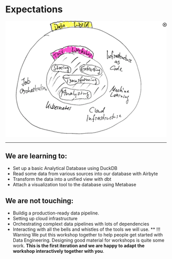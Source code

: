 # Expectations

<!-- ![overview-diagram](../assets/d2/overview.svg)  -->
![overview-diagram](../assets/img/workshop-scope.png) 

---
## We are learning to:
- Set up a basic Analytical Database using DuckDB
- Read some data from various sources into our database with Airbyte
- Transform the data into a unified view with dbt
- Attach a visualization tool to the database using Metabase

## We are **not** touching:
- Buildig a production-ready data pipeline.
- Setting up cloud infrastructure
- Orchestrating complext data pipelines with lots of dependencies
- Interacting with all the bells and whistles of the tools we will use. 
**
!!! Warning
    We put this workshop together to help people get started with Data Engineering. Designing good material for workshops is quite some work. 
    **This is the first iteration and we are happy to adapt the workshop interactively together with you**.
